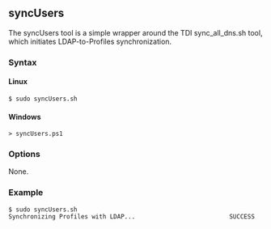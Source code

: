 ## syncUsers

The syncUsers tool is a simple wrapper around the TDI sync_all_dns.sh tool, which initiates LDAP-to-Profiles synchronization.

### Syntax

#### Linux
```
$ sudo syncUsers.sh
```

#### Windows
```
> syncUsers.ps1
```

### Options

None.

### Example

```
$ sudo syncUsers.sh
Synchronizing Profiles with LDAP...                          SUCCESS
```